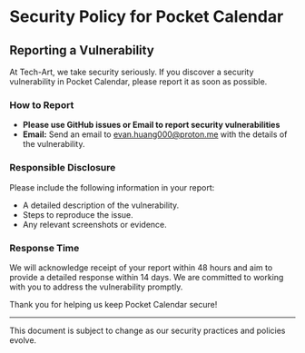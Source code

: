 # Security Policy for Pocket Calendar

## Reporting a Vulnerability

At Tech-Art, we take security seriously. If you discover a security vulnerability in Pocket Calendar, please report it as soon as possible. 

### How to Report

- **Please use GitHub issues or Email to report security vulnerabilities**
- **Email:** Send an email to [evan.huang000@proton.me](mailto:evan.huang000@proton.me) with the details of the vulnerability.

### Responsible Disclosure

Please include the following information in your report:
- A detailed description of the vulnerability.
- Steps to reproduce the issue.
- Any relevant screenshots or evidence.

### Response Time

We will acknowledge receipt of your report within 48 hours and aim to provide a detailed response within 14 days. We are committed to working with you to address the vulnerability promptly.

Thank you for helping us keep Pocket Calendar secure!

---

This document is subject to change as our security practices and policies evolve.
